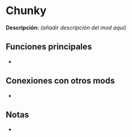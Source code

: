 # Chunky

**Descripción:** *(añadir descripción del mod aquí)*

## Funciones principales
- 

## Conexiones con otros mods
- 

## Notas
- 
